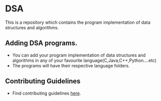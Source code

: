 # DSA
This is a repository which contains the program implementation of  data structures and algorithms.

## Adding DSA programs.
- You can add your program implementation of data structures and algorithms in any of your favourite language(C,Java,C++,Python....etc)
- The programs will have their respective language folders.

## Contributing Guidelines
- Find contributing guidelines [here](Contributing.md). 
